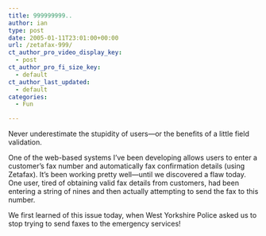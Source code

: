 ```yaml
---
title: 999999999..
author: ian
type: post
date: 2005-01-11T23:01:00+00:00
url: /zetafax-999/
ct_author_pro_video_display_key:
  - post
ct_author_pro_fi_size_key:
  - default
ct_author_last_updated:
  - default
categories:
  - Fun

---
```

Never underestimate the stupidity of users—or the benefits of a little field validation.

One of the web-based systems I’ve been developing allows users to enter a customer’s fax number and automatically fax confirmation details (using Zetafax). It’s been working pretty well—until we discovered a flaw today. One user, tired of obtaining valid fax details from customers, had been entering a string of nines and then actually attempting to send the fax to this number.

We first learned of this issue today, when West Yorkshire Police asked us to stop trying to send faxes to the emergency services!